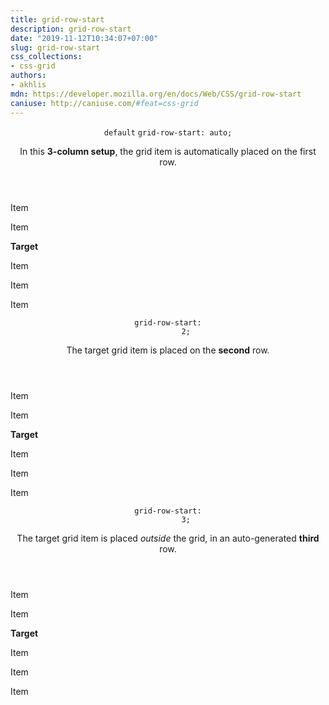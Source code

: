 ```yaml
---
title: grid-row-start
description: grid-row-start
date: "2019-11-12T10:34:07+07:00"
slug: grid-row-start
css_collections:
- css-grid
authors:
- akhlis
mdn: https://developer.mozilla.org/en/docs/Web/CSS/grid-row-start
caniuse: http://caniuse.com/#feat=css-grid
---
```


<section class="example">
  <header class="example__header">
    <p class="example__name">
      <code class="example__default" data-tooltip="This is the property's default value">default</code>
      <code class="example__value" data-tooltip="Click to copy"
        data-clipboard-text="grid-row-start: auto;">grid-row-start: auto;</code>
    </p>
    <div class="example__description">
      <p>In this <strong>3-column setup</strong>, the grid item is automatically placed on the first row.</p>
    </div>
  </header>
  <aside class="example__preview">
    <div class="example__browser"><i></i><i></i><i></i></div>
    <div class="example__output">
      <div class="property__example grid-row-start " id="grid-row-start-auto">
        <p class="block block--alpha">Item</p>
        <p class="block block--beta">Item</p>
        <p class="block block--pink"><strong>Target</strong></p>
        <p class="block block--yellow">Item</p>
        <p class="block block--orange">Item</p>
        <p class="block block--purple">Item</p>
      </div>
    </div>
  </aside>
</section>
<section class="example">
  <header class="example__header">
    <p class="example__name">
      <code class="example__value" data-tooltip="Click to copy" data-clipboard-text="grid-row-start: 2;">grid-row-start:
        2;</code>
    </p>
    <div class="example__description">
      <p>The target grid item is placed on the <strong>second</strong> row.</p>
    </div>
  </header>
  <aside class="example__preview">
    <div class="example__browser"><i></i><i></i><i></i></div>
    <div class="example__output">
      <div class="property__example grid-row-start " id="grid-row-start-2">
        <p class="block block--alpha">Item</p>
        <p class="block block--beta">Item</p>
        <p class="block block--pink"><strong>Target</strong></p>
        <p class="block block--yellow">Item</p>
        <p class="block block--orange">Item</p>
        <p class="block block--purple">Item</p>
      </div>
    </div>
  </aside>
</section>
<section class="example">
  <header class="example__header">
    <p class="example__name">
      <code class="example__value" data-tooltip="Click to copy" data-clipboard-text="grid-row-start: 3;">grid-row-start:
        3;</code>
    </p>
    <div class="example__description">
      <p>The target grid item is placed <em>outside</em> the grid, in an auto-generated <strong>third</strong> row.
      </p>
    </div>
  </header>
  <aside class="example__preview">
    <div class="example__browser"><i></i><i></i><i></i></div>
    <div class="example__output">
      <div class="property__example grid-row-start " id="grid-row-start-3">
        <p class="block block--alpha">Item</p>
        <p class="block block--beta">Item</p>
        <p class="block block--pink"><strong>Target</strong></p>
        <p class="block block--yellow">Item</p>
        <p class="block block--orange">Item</p>
        <p class="block block--purple">Item</p>
      </div>
    </div>
  </aside>
</section>